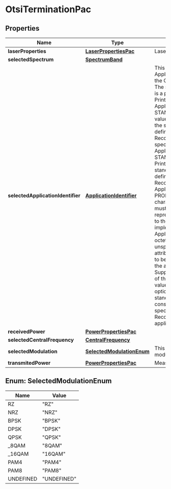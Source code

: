 
# OtsiTerminationPac

## Properties
Name | Type | Description | Notes
------------ | ------------- | ------------- | -------------
**laserProperties** | [**LaserPropertiesPac**](LaserPropertiesPac.md) | Laser properties. |  [optional]
**selectedSpectrum** | [**SpectrumBand**](SpectrumBand.md) |  |  [optional]
**selectedApplicationIdentifier** | [**ApplicationIdentifier**](ApplicationIdentifier.md) | This attribute indicates the selected Application Identifier that is used by the OCh trail termination function. The syntax of ApplicationIdentifier is a pair {ApplicationIdentifierType, PrintableString}. The value of ApplicationIdentifierType is either STANDARD or PROPRIETARY. The value of PrintableString represents the standard application code as defined in the ITU-T Recommendations or a vendor-specific proprietary code. If the ApplicationIdentifierType is STANDARD the value of PrintableString represents a standard application code as defined in the ITU-T Recommendations. If the ApplicationIdentifierType is PROPRIETARY, the first six characters of the PrintableString must contain the Hexadecimal representation of an OUI assigned to the vendor whose implementation generated the Application Identifier; the remaining octets of the PrintableString are unspecified. The value of this attribute of an object instance has to be one of the values identified in the attribute SupportableApplicationIdentifierList of the same object instance. The values and value ranges of the optical interface parameters of a standard application code must be consistent with those values specified in the ITU-T Recommendation for that application code. |  [optional]
**receivedPower** | [**PowerPropertiesPac**](PowerPropertiesPac.md) |  |  [optional]
**selectedCentralFrequency** | [**CentralFrequency**](CentralFrequency.md) |  |  [optional]
**selectedModulation** | [**SelectedModulationEnum**](#SelectedModulationEnum) | This parameter defines the modulation used at the source |  [optional]
**transmitedPower** | [**PowerPropertiesPac**](PowerPropertiesPac.md) | Measured power at the Transmitter. |  [optional]


<a name="SelectedModulationEnum"></a>
## Enum: SelectedModulationEnum
Name | Value
---- | -----
RZ | &quot;RZ&quot;
NRZ | &quot;NRZ&quot;
BPSK | &quot;BPSK&quot;
DPSK | &quot;DPSK&quot;
QPSK | &quot;QPSK&quot;
_8QAM | &quot;8QAM&quot;
_16QAM | &quot;16QAM&quot;
PAM4 | &quot;PAM4&quot;
PAM8 | &quot;PAM8&quot;
UNDEFINED | &quot;UNDEFINED&quot;



